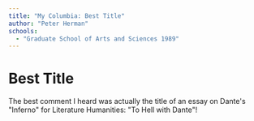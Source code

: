 ```yaml
---
title: "My Columbia: Best Title"
author: "Peter Herman"
schools:
  - "Graduate School of Arts and Sciences 1989"
---
```


# Best Title

The best comment I heard was actually the title of an essay on Dante's "Inferno" for Literature Humanities: "To Hell with Dante"!
